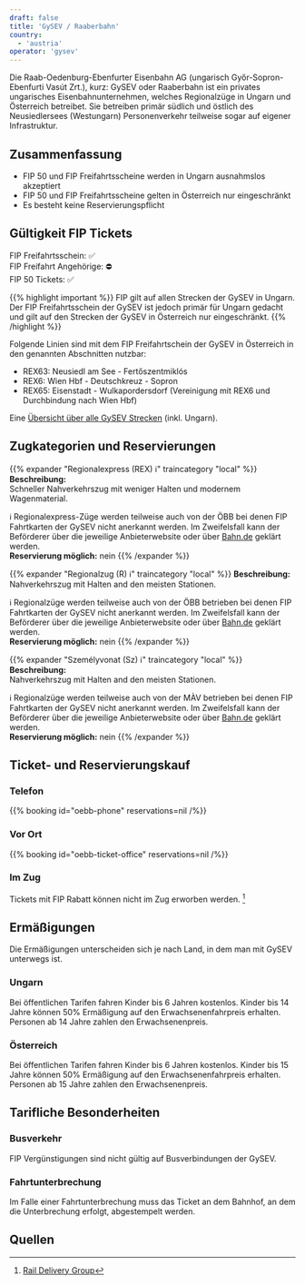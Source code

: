 ```yaml
---
draft: false
title: 'GySEV / Raaberbahn'
country:
  - 'austria'
operator: 'gysev'
---
```


Die Raab-Oedenburg-Ebenfurter Eisenbahn AG (ungarisch Győr-Sopron-Ebenfurti Vasút Zrt.), kurz: GySEV oder Raaberbahn ist ein privates ungarisches Eisenbahnunternehmen, welches Regionalzüge in Ungarn und Österreich betreibet. Sie betreiben primär südlich und östlich des Neusiedlersees (Westungarn) Personenverkehr teilweise sogar auf eigener Infrastruktur.

## Zusammenfassung

- FIP 50 und FIP Freifahrtsscheine werden in Ungarn ausnahmslos akzeptiert
- FIP 50 und FIP Freifahrtsscheine gelten in Österreich nur eingeschränkt
- Es besteht keine Reservierungspflicht

## Gültigkeit FIP Tickets

FIP Freifahrtsschein: ✅ \
FIP Freifahrt Angehörige: ⛔ \
FIP 50 Tickets: ✅

{{% highlight important %}}
FIP gilt auf allen Strecken der GySEV in Ungarn. Der FIP Freifahrtsschein der GySEV ist jedoch primär für Ungarn gedacht und gilt auf den Strecken der GySEV in Österreich nur eingeschränkt.
{{% /highlight %}}

Folgende Linien sind mit dem FIP Freifahrtschein der GySEV in Österreich in den genannten Abschnitten nutzbar:

- REX63: Neusiedl am See - Fertőszentmiklós
- REX6: Wien Hbf - Deutschkreuz - Sopron
- REX65: Eisenstadt - Wulkapordersdorf (Vereinigung mit REX6 und Durchbindung nach Wien Hbf)

Eine [Übersicht über alle GySEV Strecken](https://www2.GySEV.hu/de/vasutvonalak) (inkl. Ungarn).

## Zugkategorien und Reservierungen

{{% expander "Regionalexpress (REX) ℹ️" traincategory "local" %}}
**Beschreibung:** \
Schneller Nahverkehrszug mit weniger Halten und modernem Wagenmaterial.

ℹ️ Regionalexpress-Züge werden teilweise auch von der ÖBB bei denen FIP Fahrtkarten der GySEV nicht anerkannt werden. Im Zweifelsfall kann der Beförderer über die jeweilige Anbieterwebsite oder über [Bahn.de](https://www.bahn.de) geklärt werden. \
**Reservierung möglich:** nein
{{% /expander %}}

{{% expander "Regionalzug (R) ℹ️" traincategory "local" %}}
**Beschreibung:** \
Nahverkehrszug mit Halten and den meisten Stationen.

ℹ️ Regionalzüge werden teilweise auch von der ÖBB betrieben bei denen FIP Fahrtkarten der GySEV nicht anerkannt werden. Im Zweifelsfall kann der Beförderer über die jeweilige Anbieterwebsite oder über [Bahn.de](https://www.bahn.de) geklärt werden. \
**Reservierung möglich:** nein
{{% /expander %}}

{{% expander "Személyvonat (Sz) ℹ️" traincategory "local" %}}
**Beschreibung:** \
Nahverkehrszug mit Halten and den meisten Stationen.

ℹ️ Regionalzüge werden teilweise auch von der MÀV betrieben bei denen FIP Fahrtkarten der GySEV nicht anerkannt werden. Im Zweifelsfall kann der Beförderer über die jeweilige Anbieterwebsite oder über [Bahn.de](https://www.bahn.de) geklärt werden. \
**Reservierung möglich:** nein
{{% /expander %}}

## Ticket- und Reservierungskauf

### Telefon

{{% booking id="oebb-phone" reservations=nil /%}}

### Vor Ort

{{% booking id="oebb-ticket-office" reservations=nil /%}}

### Im Zug

Tickets mit FIP Rabatt können nicht im Zug erworben werden. [^1]

## Ermäßigungen

Die Ermäßigungen unterscheiden sich je nach Land, in dem man mit GySEV unterwegs ist.

### Ungarn

Bei öffentlichen Tarifen fahren Kinder bis 6 Jahren kostenlos. Kinder bis 14 Jahre können 50% Ermäßigung auf den Erwachsenenfahrpreis erhalten. Personen ab 14 Jahre zahlen den Erwachsenenpreis.

### Österreich

Bei öffentlichen Tarifen fahren Kinder bis 6 Jahren kostenlos. Kinder bis 15 Jahre können 50% Ermäßigung auf den Erwachsenenfahrpreis erhalten. Personen ab 15 Jahre zahlen den Erwachsenenpreis.

## Tarifliche Besonderheiten

### Busverkehr

FIP Vergünstigungen sind nicht gültig auf Busverbindungen der GySEV.

### Fahrtunterbrechung

Im Falle einer Fahrtunterbrechung muss das Ticket an dem Bahnhof, an dem die Unterbrechung erfolgt, abgestempelt werden.

## Quellen

[^1]: [Rail Delivery Group](https://www.raildeliverygroup.com/rst/europe-and-fip.html#Tips)

